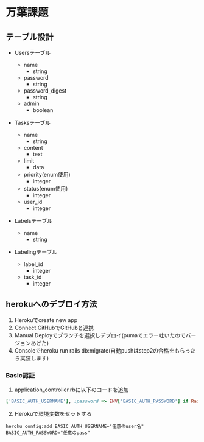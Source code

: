 # 万葉課題

## テーブル設計

- Usersテーブル
  - name
    - string
  - password
    - string
  - password_digest
    - string
  - admin
    - boolean

- Tasksテーブル
  - name
    - string
  - content
    - text
  - limit
    - data
  - priority(enum使用)
    - integer
  - status(enum使用)
    - integer
  - user_id
    - integer

- Labelsテーブル
  - name
    - string

- Labelingテーブル
  - label_id
    - integer
  - task_id
    - integer

## herokuへのデプロイ方法

1. Herokuでcreate new app
1. Connect GitHubでGitHubと連携
1. Manual Deployでブランチを選択しデプロイ(pumaでエラー吐いたのでバージョンあげた)
1. Consoleでheroku run rails db:migrate(自動pushはstep2の合格をもらったら実装します)

### Basic認証

1. application_controller.rbに以下のコードを追加

```rb
['BASIC_AUTH_USERNAME'], :password => ENV['BASIC_AUTH_PASSWORD'] if Rails.env == "production"
```

2. Herokuで環境変数をセットする

`heroku config:add BASIC_AUTH_USERNAME="任意のuser名" BASIC_AUTH_PASSWORD="任意のpass"`
